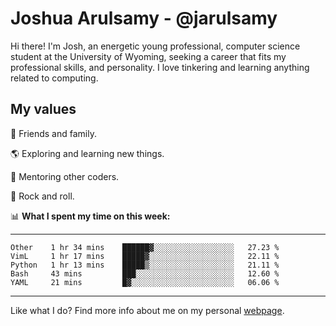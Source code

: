 # Joshua Arulsamy - @jarulsamy

Hi there! I'm Josh, an energetic young professional, computer science student at the University of Wyoming, seeking a career that fits my professional skills, and personality. I love tinkering and learning anything related to computing.

## My values

:yellow_heart: Friends and family.

:earth_americas: Exploring and learning new things.

:book: Mentoring other coders.

:guitar: Rock and roll.

:bar_chart: **What I spent my time on this week:**

------
<!--START_SECTION:waka-->
```text
Other    1 hr 34 mins    ██████▓░░░░░░░░░░░░░░░░░░   27.23 % 
VimL     1 hr 17 mins    █████▓░░░░░░░░░░░░░░░░░░░   22.11 % 
Python   1 hr 13 mins    █████▒░░░░░░░░░░░░░░░░░░░   21.11 % 
Bash     43 mins         ███░░░░░░░░░░░░░░░░░░░░░░   12.60 % 
YAML     21 mins         █▓░░░░░░░░░░░░░░░░░░░░░░░   06.06 % 
```
<!--END_SECTION:waka-->
------

Like what I do? Find more info about me on my personal [webpage](https://arulsamy.me).
